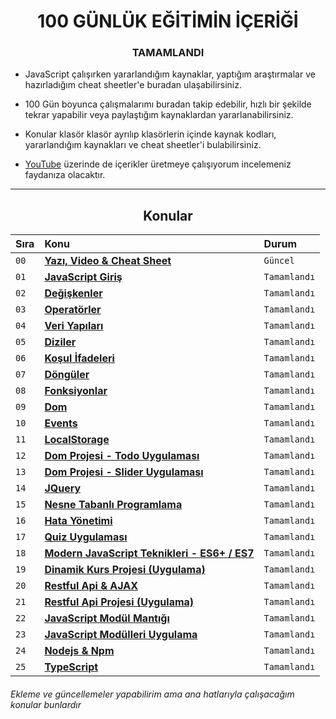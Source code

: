 <h1 align="center">100 GÜNLÜK EĞİTİMİN İÇERİĞİ</h1>
<h3 align="center"> TAMAMLANDI </h3>

- JavaScript çalışırken yararlandığım kaynaklar, yaptığım araştırmalar ve hazırladığım cheat sheetler'e buradan ulaşabilirsiniz.

- 100 Gün boyunca çalışmalarımı buradan takip edebilir, hızlı bir şekilde tekrar yapabilir veya paylaştığım kaynaklardan yararlanabilirsiniz.

- Konular klasör klasör ayrılıp klasörlerin içinde kaynak kodları, yararlandığım kaynakları ve cheat sheetler'i bulabilirsiniz.

- <a href="https://www.youtube.com/c/OzanTekin">YouTube</a> üzerinde de içerikler üretmeye çalışıyorum incelemeniz faydanıza olacaktır.

<hr/>

<h2 align="center">Konular </h2>

| Sıra | Konu                                                                                                                                    | Durum        |
| :--- | :-------------------------------------------------------------------------------------------------------------------------------------- | :----------- |
| `00` | **[Yazı, Video & Cheat Sheet](https://github.com/ozantekin/100DaysOfJS/tree/main/00-Yaz%C4%B1VideoCheatSheet)**                         | `Güncel`     |
| `01` | **[JavaScript Giriş](https://github.com/ozantekin/100DaysOfJS/tree/main/01-JavaScriptGiris)**                                           | `Tamamlandı` |
| `02` | **[Değişkenler](https://github.com/ozantekin/100DaysOfJS/tree/main/02-Degiskenler)**                                                    | `Tamamlandı` |
| `03` | **[Operatörler](https://github.com/ozantekin/100DaysOfJS/tree/main/03-Operatorler)**                                                    | `Tamamlandı` |
| `04` | **[Veri Yapıları](https://github.com/ozantekin/100DaysOfJS/tree/main/04-VeriYapilari)**                                                 | `Tamamlandı` |
| `05` | **[Diziler](https://github.com/ozantekin/100DaysOfJS/tree/main/05-Diziler)**                                                            | `Tamamlandı` |
| `06` | **[Koşul İfadeleri](https://github.com/ozantekin/100DaysOfJS/tree/main/06-KosulIfadeleri)**                                             | `Tamamlandı` |
| `07` | **[Döngüler](https://github.com/ozantekin/100DaysOfJS/tree/main/07-Donguler)**                                                          | `Tamamlandı` |
| `08` | **[Fonksiyonlar](https://github.com/ozantekin/100DaysOfJS/tree/main/08-Fonksiyonlar)**                                                  | `Tamamlandı` |
| `09` | **[Dom ](https://github.com/ozantekin/100DaysOfJS/tree/main/09-Dom)**                                                                   | `Tamamlandı` |
| `10` | **[Events](https://github.com/ozantekin/100DaysOfJS/tree/main/10-Events)**                                                              | `Tamamlandı` |
| `11` | **[LocalStorage](https://github.com/ozantekin/100DaysOfJS/tree/main/11-LocalStorage)**                                                  | `Tamamlandı` |
| `12` | **[Dom Projesi - Todo Uygulaması](https://github.com/ozantekin/100DaysOfJS/tree/main/12-DomProjesi-ToDoUygulamasi)**                    | `Tamamlandı` |
| `13` | **[Dom Projesi - Slider Uygulaması](https://github.com/ozantekin/100DaysOfJS/tree/main/13-DomProjesiSliderUygulamasi)**                 | `Tamamlandı` |
| `14` | **[JQuery](https://github.com/ozantekin/100DaysOfJS/tree/main/14-JQuery)**                                                              | `Tamamlandı` |
| `15` | **[Nesne Tabanlı Programlama](https://github.com/ozantekin/100DaysOfJS/tree/main/15-NesneTabanliProgramlama)**                          | `Tamamlandı` |
| `16` | **[Hata Yönetimi](https://github.com/ozantekin/100DaysOfJS/tree/main/16-HataYonetimi)**                                                 | `Tamamlandı` |
| `17` | **[Quiz Uygulaması](https://github.com/ozantekin/100DaysOfJS/tree/main/17-QuizUygulamasi)**                                             | `Tamamlandı` |
| `18` | **[Modern JavaScript Teknikleri - ES6+ / ES7](https://github.com/ozantekin/100DaysOfJS/tree/main/18-ModernJavaScriptTeknikleriES6ES7)** | `Tamamlandı` |
| `19` | **[Dinamik Kurs Projesi (Uygulama)](https://github.com/ozantekin/100DaysOfJS/tree/main/19-DinamikKursProjesi)**                         | `Tamamlandı` |
| `20` | **[Restful Api & AJAX](https://github.com/ozantekin/100DaysOfJS/tree/main/20-RestfulApiAJAX)**                                          | `Tamamlandı` |
| `21` | **[Restful Api Projesi (Uygulama)](https://github.com/ozantekin/100DaysOfJS/tree/main/21-RestfulApiProje)**                             | `Tamamlandı` |
| `22` | **[JavaScript Modül Mantığı](https://github.com/ozantekin/100DaysOfJS/tree/main/22-JavaScriptModulMant%C4%B1g%C4%B1)**                  | `Tamamlandı` |
| `23` | **[JavaScript Modülleri Uygulama](https://github.com/ozantekin/100DaysOfJS/tree/main/23-JavaScriptModulUygulama)**                      | `Tamamlandı` |
| `24` | **[Nodejs & Npm](https://github.com/ozantekin/100DaysOfJS/tree/main/24-NodejsNpm)**                                                     | `Tamamlandı` |
| `25` | **[TypeScript](https://github.com/ozantekin/100DaysOfJS/tree/main/25-TypeScript)**                                                      | `Tamamlandı` |

###### Ekleme ve güncellemeler yapabilirim ama ana hatlarıyla çalışacağım konular bunlardır
